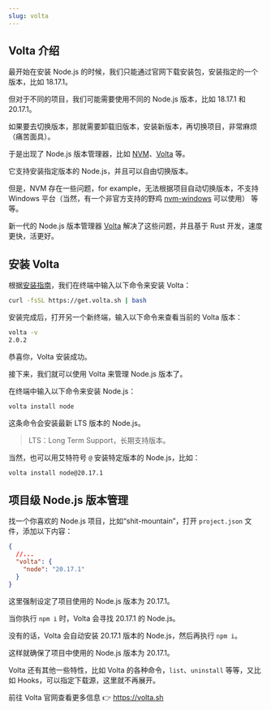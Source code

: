 ```yaml
---
slug: volta
---
```


## Volta 介绍

最开始在安装 Node.js 的时候，我们只能通过官网下载安装包，安装指定的一个版本，比如 18.17.1。

<!-- Frame：Node.js 官网 -->

但对于不同的项目，我们可能需要使用不同的 Node.js 版本，比如 18.17.1 和 20.17.1。

<!-- Frame: https://nodejs.org/en/download 的滚动菜单 -->

如果要去切换版本，那就需要卸载旧版本，安装新版本，再切换项目，非常麻烦（痛苦面具）。

<!-- Frame：痛苦面具/苦涩 -->

于是出现了 Node.js 版本管理器，比如 [NVM](https://github.com/nvm-sh/nvm)、[Volta](https://volta.sh/) 等。

<!-- Frame: https://github.com/nvm-sh/nvm 页面 -->

它支持安装指定版本的 Node.js，并且可以自由切换版本。

但是，NVM 存在一些问题，for example，无法根据项目自动切换版本，不支持 Windows 平台（当然，有一个非官方支持的野鸡 [nvm-windows](https://github.com/coreybutler/nvm-windows) 可以使用） 等等。

<!-- Frame：https://github.com/coreybutler/nvm-windows 页面-->

新一代的 Node.js 版本管理器 [Volta](https://volta.sh/) 解决了这些问题，并且基于 Rust 开发，速度更快，活更好。

<!-- Frame: https://volta.sh/ 页面 -->

## 安装 Volta

根据[安装指南](https://docs.volta.sh/guide/getting-started)，我们在终端中输入以下命令来安装 Volta：

```bash
curl -fsSL https://get.volta.sh | bash
```

<!-- Frame：3D 输入效果 -->

安装完成后，打开另一个新终端，输入以下命令来查看当前的 Volta 版本：

```bash
volta -v
2.0.2
```

恭喜你，Volta 安装成功。

<!-- Frame：🎉 烟花效果 -->

接下来，我们就可以使用 Volta 来管理 Node.js 版本了。

在终端中输入以下命令来安装 Node.js：

```bash
volta install node
```

这条命令会安装最新 LTS 版本的 Node.js。

> LTS：Long Term Support，长期支持版本。

当然，也可以用艾特符号 `@` 安装特定版本的 Node.js，比如：

<!-- Audio：艾特铃声 -->

```bash
volta install node@20.17.1
```

## 项目级 Node.js 版本管理

找一个你喜欢的 Node.js 项目，比如“shit-mountain”，打开 `project.json` 文件，添加以下内容：

```json
{
  //...
  "volta": {
    "node": "20.17.1"
  }
}
```

<!-- Frame：创建项目，并添加 Volta -->

这里强制设定了项目使用的 Node.js 版本为 20.17.1。

当你执行 `npm i` 时，Volta 会寻找 20.17.1 的 Node.js。

没有的话，Volta 会自动安装 20.17.1 版本的 Node.js，然后再执行 `npm i`。

这样就确保了项目中使用的 Node.js 版本为 20.17.1。

<!-- Frame: npm i 的执行过程 -->

Volta 还有其他一些特性，比如 Volta 的各种命令，`list`、`uninstall` 等等，又比如 Hooks，可以指定下载源，这里就不再展开。

前往 Volta 官网查看更多信息 👉 https://volta.sh

<!-- Audio：结束 GBM -->